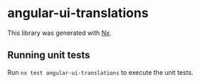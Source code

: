 # angular-ui-translations

This library was generated with [Nx](https://nx.dev).

## Running unit tests

Run `nx test angular-ui-translations` to execute the unit tests.
